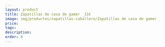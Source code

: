 ```yaml
---
layout: product
title: Zapatillas de casa de gamer _31€
image: img/productos/zapatillas-caballero/Zapatillas de casa de gamer _31€.jpeg
price: 
tags: 
description: 
order: 0
---
```

